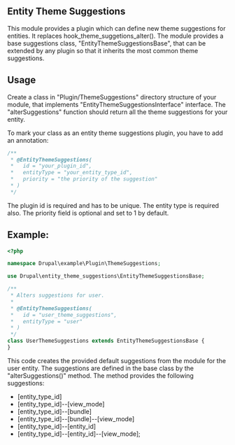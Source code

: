 ## Entity Theme Suggestions
This module provides a plugin which can define new theme suggestions for 
entities. It replaces hook_theme_suggetions_alter(). The module provides a base 
suggestions class, "EntityThemeSuggestionsBase", that can be extended by any 
plugin so that it inherits the most common theme suggestions. 

## Usage
Create a class in "Plugin/ThemeSuggestions" directory structure of your module, 
that implements "EntityThemeSuggestionsInterface" interface. The 
"alterSuggestions" function should return all the theme suggestions for your 
entity. 

To mark your class as an entity theme suggestions plugin, you have to add an 
annotation: 
```php
/**
 * @EntityThemeSuggestions(
 *   id = "your_plugin_id",
 *   entityType = "your_entity_type_id",
 *   priority = "the priority of the suggestion"
 * )
 */
```

The plugin id is required and has to be unique. The entity type is required 
also. The priority field is optional and set to 1 by default.

## Example:
```php
<?php

namespace Drupal\example\Plugin\ThemeSuggestions;

use Drupal\entity_theme_suggestions\EntityThemeSuggestionsBase;

/**
 * Alters suggestions for user.
 *
 * @EntityThemeSuggestions(
 *   id = "user_theme_suggestions",
 *   entityType = "user"
 * )
 */
class UserThemeSuggestions extends EntityThemeSuggestionsBase {
}
```

This code creates the provided default suggestions from the module for the user
 entity. The suggestions are defined in the base class by the 
"alterSuggestions()" method. The method provides the following suggestions:

  - [entity_type_id]
  - [entity_type_id]--[view_mode]
  - [entity_type_id]--[bundle]
  - [entity_type_id]--[bundle]--[view_mode]
  - [entity_type_id]--[entity_id]
  - [entity_type_id]--[entity_id]--[view_mode];

